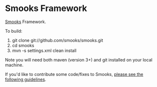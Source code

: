 # Smooks Framework

[Smooks][1] Framework.

To build:
1. git clone git://github.com/smooks/smooks.git
2. cd smooks
3. mvn -s settings.xml clean install

Note you will need both maven (version 3+) and git installed on your local machine. 

If you'd like to contribute some code/fixes to Smooks, [please see the following guidelines][2].

[1]: http://www.smooks.org
[2]: http://www.smooks.org/mediawiki/index.php?title=Code_Contribution_Guide

